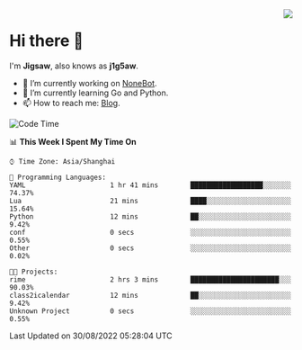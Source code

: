 <a href="#">
  <img align="right" src="https://github-readme-stats.vercel.app/api?username=j1g5awi&count_private=true&show_icons=true&title_color=80070B&text_color=B3B3B3&bg_color=212121&icon_color=80070B" />
</a>

# Hi there 👋

I'm **Jigsaw**, also knows as **j1g5aw**.

- 🔭 I’m currently working on [NoneBot](https://github.com/nonebot).
- 🌱 I’m currently learning Go and Python.
- 📫 How to reach me: [Blog](https://blog.maddestroyer.xyz/).

<!--START_SECTION:waka-->
![Code Time](http://img.shields.io/badge/Code%20Time-853%20hrs%2047%20mins-blue)

📊 **This Week I Spent My Time On** 

```text
⌚︎ Time Zone: Asia/Shanghai

💬 Programming Languages: 
YAML                     1 hr 41 mins        ██████████████████░░░░░░░   74.37% 
Lua                      21 mins             ████░░░░░░░░░░░░░░░░░░░░░   15.64% 
Python                   12 mins             ██░░░░░░░░░░░░░░░░░░░░░░░   9.42% 
conf                     0 secs              ░░░░░░░░░░░░░░░░░░░░░░░░░   0.55% 
Other                    0 secs              ░░░░░░░░░░░░░░░░░░░░░░░░░   0.02%

🐱‍💻 Projects: 
rime                     2 hrs 3 mins        ██████████████████████░░░   90.03% 
class2icalendar          12 mins             ██░░░░░░░░░░░░░░░░░░░░░░░   9.42% 
Unknown Project          0 secs              ░░░░░░░░░░░░░░░░░░░░░░░░░   0.55%

```


 Last Updated on 30/08/2022 05:28:04 UTC
<!--END_SECTION:waka-->

